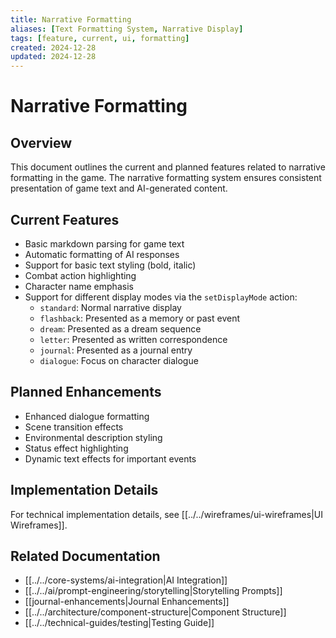 ```yaml
---
title: Narrative Formatting
aliases: [Text Formatting System, Narrative Display]
tags: [feature, current, ui, formatting]
created: 2024-12-28
updated: 2024-12-28
---
```


# Narrative Formatting

## Overview
This document outlines the current and planned features related to narrative formatting in the game. The narrative formatting system ensures consistent presentation of game text and AI-generated content.

## Current Features
- Basic markdown parsing for game text
- Automatic formatting of AI responses
- Support for basic text styling (bold, italic)
- Combat action highlighting
- Character name emphasis
- Support for different display modes via the `setDisplayMode` action:
  - `standard`: Normal narrative display
  - `flashback`: Presented as a memory or past event
  - `dream`: Presented as a dream sequence
  - `letter`: Presented as written correspondence
  - `journal`: Presented as a journal entry
  - `dialogue`: Focus on character dialogue

## Planned Enhancements
- Enhanced dialogue formatting
- Scene transition effects
- Environmental description styling
- Status effect highlighting
- Dynamic text effects for important events

## Implementation Details
For technical implementation details, see [[../../wireframes/ui-wireframes|UI Wireframes]].

## Related Documentation
- [[../../core-systems/ai-integration|AI Integration]]
- [[../../ai/prompt-engineering/storytelling|Storytelling Prompts]]
- [[journal-enhancements|Journal Enhancements]]
- [[../../architecture/component-structure|Component Structure]]
- [[../../technical-guides/testing|Testing Guide]]